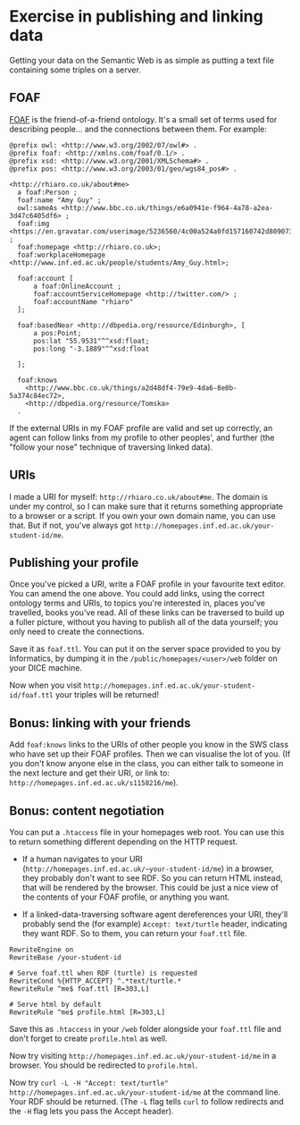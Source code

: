 # Exercise in publishing and linking data

Getting your data on the Semantic Web is as simple as putting a text file containing some triples on a server.

## FOAF

[FOAF](http://xmlns.com/foaf/0.1/) is the friend-of-a-friend ontology. It's a small set of terms used for describing people... and the connections between them. For example:

```
@prefix owl: <http://www.w3.org/2002/07/owl#> .
@prefix foaf: <http://xmlns.com/foaf/0.1/> .
@prefix xsd: <http://www.w3.org/2001/XMLSchema#> .
@prefix pos: <http://www.w3.org/2003/01/geo/wgs84_pos#> .

<http://rhiaro.co.uk/about#me>
  a foaf:Person ;
  foaf:name "Amy Guy" ;
  owl:sameAs <http://www.bbc.co.uk/things/e6a0941e-f964-4a78-a2ea-3d47c6405df6> ;
  foaf:img <https://en.gravatar.com/userimage/5236560/4c00a524a0fd157160742d80907349ae.png> ;
  foaf:homepage <http://rhiaro.co.uk>;
  foaf:workplaceHomepage <http://www.inf.ed.ac.uk/people/students/Amy_Guy.html>; 

  foaf:account [
      a foaf:OnlineAccount ;
      foaf:accountServiceHomepage <http://twitter.com/> ;
      foaf:accountName "rhiaro"
  ];

  foaf:basedNear <http://dbpedia.org/resource/Edinburgh>, [
      a pos:Point;
      pos:lat "55.9531"^^xsd:float;
      pos:long "-3.1889"^^xsd:float
  
  ];

  foaf:knows   
    <http://www.bbc.co.uk/things/a2d48df4-79e9-4da6-8e0b-5a374c84ec72>, 
    <http://dbpedia.org/resource/Tomska> 
  .
```

If the external URIs in my FOAF profile are valid and set up correctly, an agent can follow links from my profile to other peoples', and further (the "follow your nose" technique of traversing linked data).

## URIs

I made a URI for myself: `http://rhiaro.co.uk/about#me`. The domain is under my control, so I can make sure that it returns something appropriate to a browser or a script. If you own your own domain name, you can use that. But if not, you've always got `http://homepages.inf.ed.ac.uk/your-student-id/me`.

## Publishing your profile

Once you've picked a URI, write a FOAF profile in your favourite text editor. You can amend the one above. You could add links, using the correct ontology terms and URIs, to topics you're interested in, places you've travelled, books you've read. All of these links can be traversed to build up a fuller picture, without you having to publish all of the data yourself; you only need to create the connections.

Save it as `foaf.ttl`. You can put it on the server space provided to you by Informatics, by dumping it in the `/public/homepages/<user>/web` folder on your DICE machine.

Now when you visit `http://homepages.inf.ed.ac.uk/your-student-id/foaf.ttl` your triples will be returned!

## Bonus: linking with your friends

Add `foaf:knows` links to the URIs of other people you know in the SWS class who have set up their FOAF profiles. Then we can visualise the lot of you. (If you don't know anyone else in the class, you can either talk to someone in the next lecture and get their URI, or link to: `http://homepages.inf.ed.ac.uk/s1158216/me`).

## Bonus: content negotiation

You can put a `.htaccess` file in your homepages web root. You can use this to return something different depending on the HTTP request.

* If a human navigates to your URI (`http://homepages.inf.ed.ac.uk/~your-student-id/me`) in a browser, they probably don't want to see RDF. So you can return HTML instead, that will be rendered by the browser. This could be just a nice view of the contents of your FOAF profile, or anything you want.

* If a linked-data-traversing software agent dereferences your URI, they'll probably send the (for example) `Accept: text/turtle` header, indicating they want RDF. So to them, you can return your `foaf.ttl` file.

```
RewriteEngine on
RewriteBase /your-student-id

# Serve foaf.ttl when RDF (turtle) is requested
RewriteCond %{HTTP_ACCEPT} ^.*text/turtle.*
RewriteRule ^me$ foaf.ttl [R=303,L]

# Serve html by default 
RewriteRule ^me$ profile.html [R=303,L]

```

Save this as `.htaccess` in your `/web` folder alongside your `foaf.ttl` file and don't forget to create `profile.html` as well.

Now try visiting `http://homepages.inf.ed.ac.uk/your-student-id/me` in a browser. You should be redirected to `profile.html`.

Now try `curl -L -H "Accept: text/turtle" http://homepages.inf.ed.ac.uk/your-student-id/me` at the command line. Your RDF should be returned. (The `-L` flag tells `curl` to follow redirects and the `-H` flag lets you pass the Accept header).
